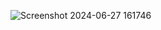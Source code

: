 ![Screenshot 2024-06-27 161746](https://github.com/BequeenCode/myBMICalculator/assets/174067342/1c614c61-ef84-4eb6-9703-e266ec48c77d)
